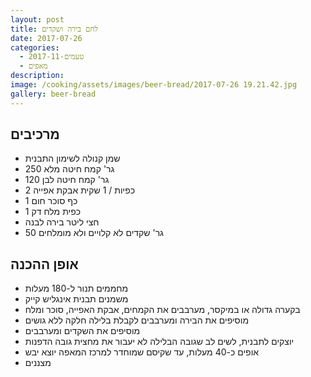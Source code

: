 ```yaml
---
layout: post
title: לחם בירה ושקדים
date: 2017-07-26
categories:
  - טעמים-2017-11
  - מאפים
description: 
image: /cooking/assets/images/beer-bread/2017-07-26 19.21.42.jpg
gallery: beer-bread
---
```


## מרכיבים

- שמן קנולה לשימון התבנית
- 250 גר' קמח חיטה מלא
- 120 גר' קמח חיטה לבן
- 2 כפיות / 1 שקית אבקת אפייה
- 1 כף סוכר חום
- 1 כפית מלח דק
- חצי ליטר בירה לבנה
- 50 גר' שקדים לא קלויים ולא מומלחים

## אופן ההכנה


- מחממים תנור ל-180 מעלות
- משמנים תבנית אינגליש קייק
- בקערה גדולה או במיקסר, מערבבים את הקמחים, אבקת האפייה, סוכר ומלח
- מוסיפים את הבירה ומערבבים לקבלת בלילה חלקה ללא גושים
- מוסיפים את השקדים ומערבבים
- יוצקים לתבנית, לשים לב שגובה הבלילה לא יעבור את מחצית גובה הדפנות
- אופים כ-40 מעלות, עד שקיסם שמוחדר למרכז המאפה יוצא יבש
- מצננים
